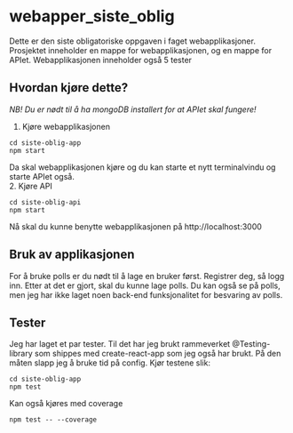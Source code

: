 # webapper_siste_oblig
Dette er den siste obligatoriske oppgaven i faget webapplikasjoner.
Prosjektet inneholder en mappe for webapplikasjonen, og en mappe for APIet.
Webapplikasjonen inneholder også 5 tester
## Hvordan kjøre dette?
<i>NB! Du er nødt til å ha mongoDB installert for at APIet skal fungere!</i>
1. Kjøre webapplikasjonen
```
cd siste-oblig-app
npm start
```
Da skal webapplikasjonen kjøre og du kan starte et nytt terminalvindu og starte APIet også.<br>
2. Kjøre API
```
cd siste-oblig-api
npm start
```
Nå skal du kunne benytte webapplikasjonen på http://localhost:3000
## Bruk av applikasjonen
For å bruke polls er du nødt til å lage en bruker først. Registrer deg, så logg inn.
Etter at det er gjort, skal du kunne lage polls. Du kan også se på polls, men jeg har ikke laget noen back-end funksjonalitet for besvaring av polls.
## Tester
Jeg har laget et par tester. Til det har jeg brukt rammeverket @Testing-library som shippes med create-react-app som jeg også har brukt. 
På den måten slapp jeg å bruke tid på config.
Kjør testene slik:
```
cd siste-oblig-app
npm test
```
Kan også kjøres med coverage
```
npm test -- --coverage
```
